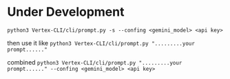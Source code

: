 # Under Development 


`python3 Vertex-CLI/cli/prompt.py -s --confing <gemini_model> <api key>`

then use it like 
`python3 Vertex-CLI/cli/prompt.py ".........your prompt......"`


combined `python3 Vertex-CLI/cli/prompt.py ".........your prompt......" --confing <gemini_model> <api key>`